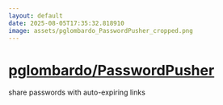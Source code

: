 ```yaml
---
layout: default
date: 2025-08-05T17:35:32.818910
image: assets/pglombardo_PasswordPusher_cropped.png
---
```


# [pglombardo/PasswordPusher](https://github.com/pglombardo/PasswordPusher)

share passwords with auto-expiring links
